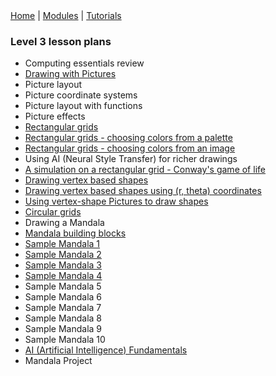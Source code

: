 <div class="nav">
  <a href="../../index.html">Home</a> | <a href="/modules/modules-index.html">Modules</a> | <a href="../../tutorials-index.html">Tutorials</a>
</div>

### Level 3 lesson plans

* Computing essentials review
* [Drawing with Pictures](drawing-pictures.html)
* Picture layout
* Picture coordinate systems
* Picture layout with functions
* Picture effects
* [Rectangular grids](rectangular-grids.html)
* [Rectangular grids - choosing colors from a palette](rectangular-grids-palette.html)
* [Rectangular grids - choosing colors from an image](rectangular-grids-image.html)
* Using AI (Neural Style Transfer) for richer drawings
* [A simulation on a rectangular grid - Conway's game of life](game-of-life.html)
* [Drawing vertex based shapes](drawing-vertex-shapes.html)
* [Drawing vertex based shapes using (r, theta) coordinates](drawing-vertex-rt-shapes.html)
* [Using vertex-shape Pictures to draw shapes](drawing-vertex-rt-shapes-pic.html)
* [Circular grids](circular-grids.html)
* Drawing a Mandala
* [Mandala building blocks](mandala-building-blocks.html)
* [Sample Mandala 1](mandala-1.html)
* [Sample Mandala 2](mandala-2.html)
* [Sample Mandala 3](mandala-3.html)
* [Sample Mandala 4](mandala-4.html)
* Sample Mandala 5
* Sample Mandala 6
* Sample Mandala 7
* Sample Mandala 8
* Sample Mandala 9
* Sample Mandala 10
* [AI (Artificial Intelligence) Fundamentals](ai-fundamentals.html)
* Mandala Project